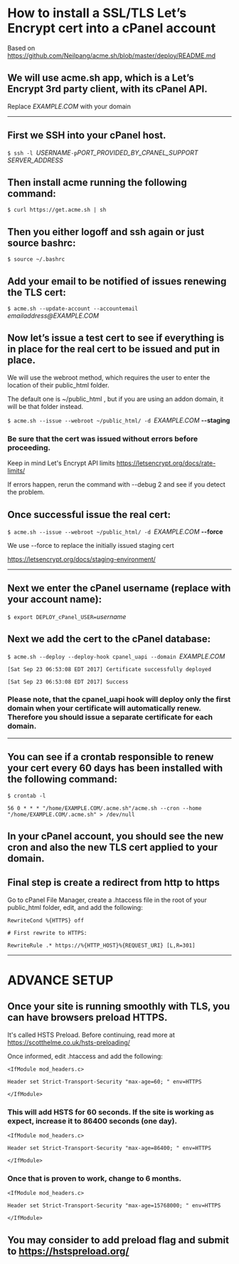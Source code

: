 # How to install a SSL/TLS Let’s Encrypt cert into a cPanel account
Based on https://github.com/Neilpang/acme.sh/blob/master/deploy/README.md

## We will use acme.sh app, which is a Let’s Encrypt 3rd party client, with its cPanel API.
Replace _EXAMPLE.COM_ with your domain
***

## First we SSH into your cPanel host.
`$ ssh -l `_USERNAME_` -p `_PORT_PROVIDED_BY_CPANEL_SUPPORT_ `  ` _SERVER_ADDRESS_

## Then install acme running the following command:

`$ curl https://get.acme.sh | sh`

## Then you either logoff and ssh again or just source bashrc:

`$ source ~/.bashrc`

## Add your email to be notified of issues renewing the TLS cert:

`$ acme.sh --update-account --accountemail `_emailaddress@EXAMPLE.COM_

## Now let’s issue a test cert to see if everything is in place for the real cert to be issued and put in place.
We will use the webroot method, which requires the user to enter the location of their public_html folder. 

The default one is ~/public_html , but if you are using an addon domain, it will be that folder instead.

`$ acme.sh --issue --webroot ~/public_html/ -d `_EXAMPLE.COM_ **--staging**


### Be sure that the cert was issued without errors before proceeding. 

Keep in mind Let's Encrypt API limits https://letsencrypt.org/docs/rate-limits/

If errors happen, rerun the command with --debug 2 and see if you detect the problem.


## Once successful issue the real cert:

`$ acme.sh --issue --webroot ~/public_html/ -d `_EXAMPLE.COM_ **--force**

We use --force to replace the initially issued staging cert

https://letsencrypt.org/docs/staging-environment/


***


## Next we enter the cPanel username (replace with your account name):

`$ export DEPLOY_cPanel_USER=`_username_

## Next we add the cert to the cPanel database:

`$ acme.sh --deploy --deploy-hook cpanel_uapi --domain `_EXAMPLE.COM_

`[Sat Sep 23 06:53:08 EDT 2017] Certificate successfully deployed`

`[Sat Sep 23 06:53:08 EDT 2017] Success`

### Please note, that the cpanel_uapi hook will deploy only the first domain when your certificate will automatically renew. Therefore you should issue a separate certificate for each domain.

***

## You can see if a crontab responsible to renew your cert every 60 days has been installed with the following command:

`$ crontab -l`

`56 0 * * * "/home/EXAMPLE.COM/.acme.sh"/acme.sh --cron --home "/home/EXAMPLE.COM/.acme.sh" > /dev/null`

## In your cPanel account, you should see the new cron and also the new TLS cert applied to your domain.

## **Final step is create a redirect from http to https**
Go to cPanel File Manager, create a .htaccess file in the root of your public_html folder, edit, and add the following:

`RewriteCond %{HTTPS} off`

`# First rewrite to HTTPS:`

`RewriteRule .* https://%{HTTP_HOST}%{REQUEST_URI} [L,R=301]`


***


# ADVANCE SETUP

## Once your site is running smoothly with TLS, you can have browsers preload HTTPS.

It's called HSTS Preload. Before continuing, read more at https://scotthelme.co.uk/hsts-preloading/

Once informed, edit .htaccess and add the following:

`<IfModule mod_headers.c>`

`Header set Strict-Transport-Security "max-age=60; " env=HTTPS`

`</IfModule>`


### This will add HSTS for 60 seconds. If the site is working as expect, increase it to 86400 seconds (one day).

`<IfModule mod_headers.c>`

`Header set Strict-Transport-Security "max-age=86400; " env=HTTPS`

`</IfModule>`


### Once that is proven to work, change to 6 months.

`<IfModule mod_headers.c>`

`Header set Strict-Transport-Security "max-age=15768000; " env=HTTPS`

`</IfModule>`

## You may consider to add preload flag and submit to https://hstspreload.org/